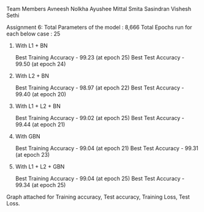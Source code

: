 Team Members
Avneesh Nolkha 
Ayushee Mittal
Smita Sasindran
Vishesh Sethi

Assignment 6: 
Total Parameters of the model : 8,666
Total Epochs run for each below case : 25

1. With L1 + BN  

   Best Training Accuracy - 99.23 (at epoch 25)
   Best Test Accuracy - 99.50 (at epoch 24)
   
2. With L2 + BN 

   Best Training Accuracy - 98.97 (at epoch 22)
   Best Test Accuracy - 99.40 (at epoch 20)
   
3. With L1 + L2 + BN 

   Best Training Accuracy - 99.02 (at epoch 25)
   Best Test Accuracy - 99.44 (at epoch 21)
   
4. With GBN 

   Best Training Accuracy - 99.04 (at epoch 21)
   Best Test Accuracy - 99.31 (at epoch 23)
   
5. With L1 + L2 + GBN 

   Best Training Accuracy - 99.04 (at epoch 25)
   Best Test Accuracy - 99.34 (at epoch 25)


Graph attached for Training accuracy, Test accuracy, Training Loss, Test Loss.
